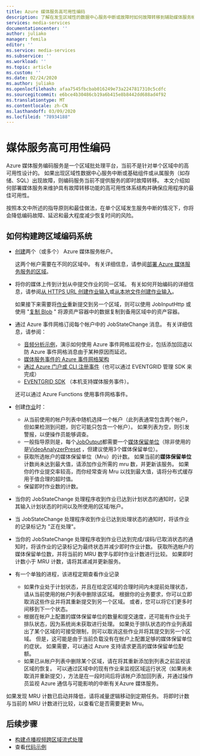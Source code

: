 ```yaml
---
title: Azure 媒体服务高可用性编码
description: 了解在发生区域性的数据中心服务中断或故障时如何故障转移到辅助媒体服务帐户。
services: media-services
documentationcenter: ''
author: juliako
manager: femila
editor: ''
ms.service: media-services
ms.subservice: ''
ms.workload: ''
ms.topic: article
ms.custom: ''
ms.date: 02/24/2020
ms.author: juliako
ms.openlocfilehash: afaa7545fbcbab016249e73a2247817310c5cdfc
ms.sourcegitcommit: e6bce4b30486cb19a6b415e8b8442dd688ad4f92
ms.translationtype: MT
ms.contentlocale: zh-CN
ms.lasthandoff: 03/09/2020
ms.locfileid: "78934188"
---
```

# <a name="media-services-high-availability-encoding"></a>媒体服务高可用性编码 

Azure 媒体服务编码服务是一个区域批处理平台，当前不是针对单个区域中的高可用性设计的。 如果出现区域性数据中心服务中断或基础组件或从属服务（如存储、SQL）出现故障，则编码服务当前不提供服务的即时故障转移。 本文介绍如何部署媒体服务来维护具有故障转移功能的高可用性体系结构并确保应用程序的最佳可用性。

按照本文中所述的指导原则和最佳做法，在单个区域发生服务中断的情况下，你将会降低编码故障、延迟和最大程度减少恢复时间的风险。

## <a name="how-to-build-a-cross-regional-encoding-system"></a>如何构建跨区域编码系统

* [创建](create-account-cli-how-to.md)两个（或多个） Azure 媒体服务帐户。

    这两个帐户需要在不同的区域中。 有关详细信息，请参阅[部署 Azure 媒体服务服务的区域](https://azure.microsoft.com/global-infrastructure/services/?products=media-services)。
* 将你的媒体上传到计划从中提交作业的同一区域。 有关如何开始编码的详细信息，请参阅[从 HTTPS URL 创建作业输入](job-input-from-http-how-to.md)或[从本地文件创建作业输入](job-input-from-local-file-how-to.md)。

    如果接下来需要将[作业](transforms-jobs-concept.md)重新提交到另一个区域，则可以使用 JobInputHttp 或使用 "[复制 Blob](https://docs.microsoft.com/rest/api/storageservices/Copy-Blob) " 将源资产容器中的数据复制到备用区域中的资产容器。
* 通过 Azure 事件网格订阅每个帐户中的 JobStateChange 消息。 有关详细信息，请参阅：

    * [音频分析示例](https://github.com/Azure-Samples/media-services-v3-dotnet/tree/master/AudioAnalytics/AudioAnalyzer)，演示如何使用 Azure 事件网格监视作业，包括添加回退以防 Azure 事件网格消息由于某种原因而延迟。
    * [媒体服务事件的 Azure 事件网格架构](media-services-event-schemas.md)
    * [通过 Azure 门户或 CLI 注册事件](reacting-to-media-services-events.md)（也可以通过 EVENTGRID 管理 SDK 来完成）
    * [EVENTGRID SDK](https://www.nuget.org/packages/Microsoft.Azure.EventGrid/) （本机支持媒体服务事件）。

    还可以通过 Azure Functions 使用事件网格事件。
* 创建[作业](transforms-jobs-concept.md)时：

    * 从当前使用的帐户列表中随机选择一个帐户（此列表通常包含两个帐户，但如果检测到问题，则它可能只包含一个帐户）。 如果列表为空，则引发警报，以便操作员能够调查。
    * 一般指导原则是，每个[JobOutput](https://docs.microsoft.com/rest/api/media/jobs/create#joboutputasset)都需要一个[媒体保留单位](media-reserved-units-cli-how-to.md)（除非使用的是[VideoAnalyzerPreset](analyzing-video-audio-files-concept.md) ，但建议使用3个媒体保留单位）。
    * 获取所选帐户的媒体保留单位（Mru）的计数。 如果当前的**媒体保留单位**计数尚未达到最大值，请添加作业所需的 mru 数，并更新该服务。 如果你的作业提交率较高，而你经常查询 Mru 以找到最大值，请将分布式缓存用于值合理的超时值。
    * 保留即时作业数的计数。

* 当你的 JobStateChange 处理程序收到作业已达到计划状态的通知时，记录其输入计划状态的时间以及所使用的区域/帐户。
* 当 JobStateChange 处理程序收到作业已达到处理状态的通知时，将该作业的记录标记为 "正在处理"。
* 当你的 JobStateChange 处理程序收到作业已达到完成/误码/已取消状态的通知时，将该作业的记录标记为最终状态并减少即时作业计数。 获取所选帐户的媒体保留单位数，并将当前的 MRU 数字与即时作业计数进行比较。 如果即时计数小于 MRU 计数，请将其递减并更新服务。
* 有一个单独的进程，该进程定期查看作业记录
    
    * 如果作业处于计划状态，并且在给定区域的合理时间内未提前处理状态，请从当前使用的帐户列表中删除该区域。  根据你的业务要求，你可以立即取消这些作业并将其重新提交到另一个区域。 或者，您可以将它们更多时间移到下一个状态。
    * 根据在帐户上配置的媒体保留单位的数量和提交速度，还可能有作业处于排队状态，因为系统尚未获取进行处理。  如果处于排队状态的作业列表超出了某个区域的可接受限制，则可以取消这些作业并将其提交到另一个区域。  但是，这可能是由于当前负载没有在帐户上配置足够的媒体保留单位的症状。  如果需要，可以通过 Azure 支持请求更高的媒体保留单位配额。
    * 如果已从帐户列表中删除某个区域，请在将其重新添加到列表之前监视该区域的恢复。  可以通过区域中的现有作业来监视区域运行状况（如果尚未取消并重新提交），方法是在一段时间后将该帐户添加回列表，并通过操作员监视 Azure 通信与可能影响的中断有关Azure 媒体服务。
    
如果发现 MRU 计数已启动并降低，请将减量逻辑移动到定期任务。 将即时计数与当前的 MRU 计数进行比较，以查看它是否需要更新 Mru。

## <a name="next-steps"></a>后续步骤

* [构建点播视频跨区域流式处理](media-services-high-availability-streaming.md)
* 查看[代码示例](https://docs.microsoft.com/samples/browse/?products=azure-media-services)
